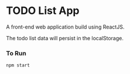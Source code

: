# TODO List App

A front-end web application build using ReactJS.


The todo list data will persist in the localStorage.

### To Run

`npm start`
